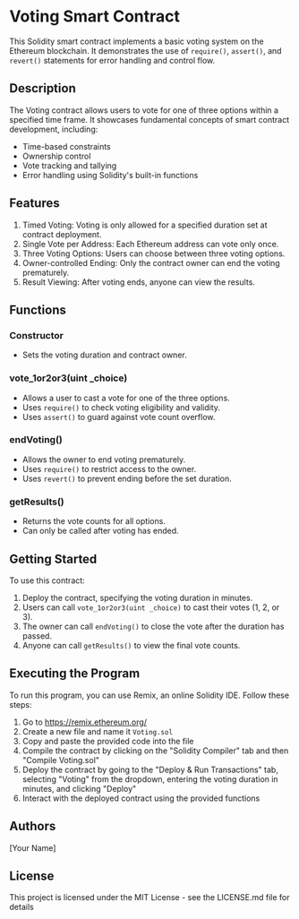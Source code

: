 # Voting Smart Contract

This Solidity smart contract implements a basic voting system on the Ethereum blockchain. It demonstrates the use of `require()`, `assert()`, and `revert()` statements for error handling and control flow.

## Description

The Voting contract allows users to vote for one of three options within a specified time frame. It showcases fundamental concepts of smart contract development, including:

- Time-based constraints
- Ownership control
- Vote tracking and tallying
- Error handling using Solidity's built-in functions

## Features

1. Timed Voting: Voting is only allowed for a specified duration set at contract deployment.
2. Single Vote per Address: Each Ethereum address can vote only once.
3. Three Voting Options: Users can choose between three voting options.
4. Owner-controlled Ending: Only the contract owner can end the voting prematurely.
5. Result Viewing: After voting ends, anyone can view the results.

## Functions

### Constructor
- Sets the voting duration and contract owner.

### vote_1or2or3(uint _choice)
- Allows a user to cast a vote for one of the three options.
- Uses `require()` to check voting eligibility and validity.
- Uses `assert()` to guard against vote count overflow.

### endVoting()
- Allows the owner to end voting prematurely.
- Uses `require()` to restrict access to the owner.
- Uses `revert()` to prevent ending before the set duration.

### getResults()
- Returns the vote counts for all options.
- Can only be called after voting has ended.

## Getting Started

To use this contract:

1. Deploy the contract, specifying the voting duration in minutes.
2. Users can call `vote_1or2or3(uint _choice)` to cast their votes (1, 2, or 3).
3. The owner can call `endVoting()` to close the vote after the duration has passed.
4. Anyone can call `getResults()` to view the final vote counts.

## Executing the Program

To run this program, you can use Remix, an online Solidity IDE. Follow these steps:

1. Go to https://remix.ethereum.org/
2. Create a new file and name it `Voting.sol`
3. Copy and paste the provided code into the file
4. Compile the contract by clicking on the "Solidity Compiler" tab and then "Compile Voting.sol"
5. Deploy the contract by going to the "Deploy & Run Transactions" tab, selecting "Voting" from the dropdown, entering the voting duration in minutes, and clicking "Deploy"
6. Interact with the deployed contract using the provided functions

## Authors

[Your Name]

## License

This project is licensed under the MIT License - see the LICENSE.md file for details
